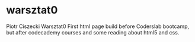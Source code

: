 # warsztat0
Piotr Ciszecki Warsztat0
First html page build before Coderslab bootcamp, but after codecademy courses and some reading about html5 and css.
